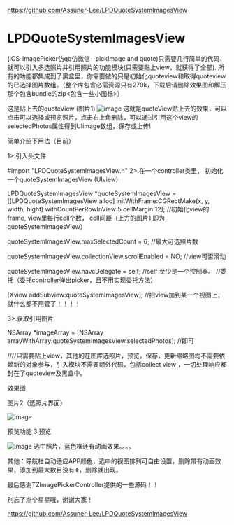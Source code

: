 https://github.com/Assuner-Lee/LPDQuoteSystemImagesView

# LPDQuoteSystemImagesView
(iOS-imagePicker仿qq仿微信--pickImage and quote)只需要几行简单的代码，就可以引入多选照片并引用照片的功能模块(只需要贴上view，就获得了全部).  所有的功能都集成到了黑盒里，你需要做的只是初始化quoteview和取得quoteview 的已选择图片数组。（整个库包含必需资源只有270k，下载后请删除效果图和解压那个包含bundle的zip<包含一些小图标>）

这是贴上去的quoteView  (图片1)
![image](https://github.com/Assuner-Lee/LPDQuoteSystemImagesView/blob/master/效果图1.jpg)
这就是quoteView贴上去的效果，可以 点击可以选择或预览照片，点击右上角删除，可以通过引用这个view的selectedPhotos属性得到UIimage数组，保存或上传!


简单介绍下用法（目前）

1>.引入头文件

#import "LPDQuoteSystemImagesView.h"
2>.在一个controller类里， 初始化一个quoteSystemImagesView (UIview)

LPDQuoteSystemImagesView *quoteSystemImagesView =[[LPDQuoteSystemImagesView alloc] initWithFrame:CGRectMake(x, y, width, hight) withCountPerRowInView:5 cellMargin:12];
//初始化view的frame, view里每行cell个数， cell间距（上方的图片1 即为quoteSystemImagesView）

quoteSystemImagesView.maxSelectedCount = 6;
//最大可选照片数

quoteSystemImagesView.collectionView.scrollEnabled = NO;
//view可否滑动

quoteSystemImagesView.navcDelegate = self;    //self 至少是一个控制器。
//委托（委托controller弹出picker，且不用实现委托方法）

[Xview addSubview:quoteSystemImagesView];
//把view加到某一个视图上，就什么都不用管了！！！！

3>.获取引用图片

NSArray *imageArray = [NSArray arrayWithArray:quoteSystemImagesView.selectedPhotos];
//即可

////只需要贴上view，其他的在图库选照片，预览，保存，更新缩略图均不需要依赖新的对象参与，引入模块不需要额外代码，包括collect view ，一切处理响应都封在了quoteview及黑盒中。

效果图

图片2（选照片界面）

![image](https://github.com/Assuner-Lee/LPDQuoteSystemImagesView/blob/master/效果图2.PNG)


预览功能
3.预览

![image](https://github.com/Assuner-Lee/LPDQuoteSystemImagesView/blob/master/效果图3.PNG)
选中照片，蓝色框还有动画效果。。。。

其他：导航栏自动适应APP颜色，选中的视图排列可自由设置，删除带有动画效果，添加到最大数目没有➕，删除就出现。

最后感谢TZImagePickerController提供的一些源码！！

别忘了点个星星哦，谢谢大家！

https://github.com/Assuner-Lee/LPDQuoteSystemImagesView




